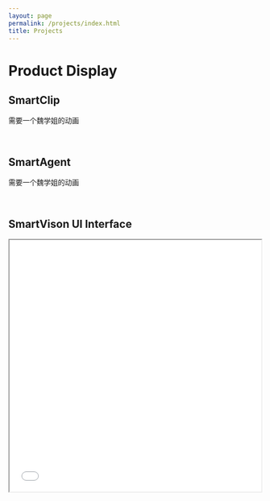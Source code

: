 ```yaml
---
layout: page
permalink: /projects/index.html
title: Projects
---
```




# Product Display

## SmartClip

需要一个魏学姐的动画

<br>

## SmartAgent

需要一个魏学姐的动画

<br>

## SmartVison UI Interface

<iframe height=500 width=500 src="image/UIdemo.gif">

<br>

<br>

---

# Concept

需要魏学姐的一个海报

<br>

---

# Selling


<img src="images/xiaoshouhaibao.png" width = "1700" height = "2600" alt="Zexin Fu" align=center />

<br>

---





